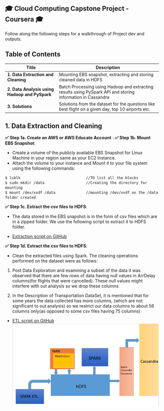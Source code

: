 
## 🎓 Cloud Computing Capstone Project - Coursera 🎓

Follow along the following steps for a walkthrough of Project dev and outputs.

## Table of Contents

| Title  | Description
|---|---|
| **1. Data Extraction and Cleaning** | Mounting EBS snapshot, extracting and storing cleaned data in HDFS|
| **2. Data Analysis using Hadoop and PySpark** | Batch Processing using Hadoop and extracting results using PySpark API and storing information in Cassandra|
| **3. Solutions** | Solutions from the dataset for the questions like best flight on a given day, top 10 airports etc.|


## 1. Data Extraction and Cleaning


**✅ Step 1a. Create an AWS or AWS Educate Account** :
**✅ Step 1b. Mount EBS Snapshot**:

- Create a volume of the publicly available EBS Snapshot for Linux Machine in your region same as your EC2 Instance.
- Attach the volume to your instance and Mount it to your file system using the following commands:

```
$ lsblk                              //TO list all the blocks
$ sudo mkdir /data                   //Creating the directory for mounting
$ mount /dev/xvdf /data              //mounting /dev/xvdf on the /data folder created

```

**✅ Step 1c. Extract the csv files to HDFS**:

- The data stored in the EBS snapshot is in the form of csv files which are in a zipped folder. We use the following script to extract it to HDFS folder.

* [Extraction script on GitHub](https://github.com/Ashwini130/CourseraCloudProject/tree/master/Scripts/moveDataToHadoop.sh)

**✅ Step 1d. Extract the csv files to HDFS**:

- Clean the extracted files using Spark. The cleaning operations performed on the dataset were as follows:

1. Post Data Exploration and examining a subset of the data it was observed that there are few rows of data having null values in ArrDelay columns(for flights that were cancelled). These null values might interfere with out analysis so we drop these columns

2. In the Description of Transportation DataSet, it is mentioned that for some years the data collected has more columns, (which are not significant to out analysis) so we restrict our data columns to about 56 columns only(as opposed to some csv files having 75 columns)


* [ETL script on GitHub](https://github.com/Ashwini130/CourseraCloudProject/tree/master/Scripts/ETL_script.sh)
![Architecture Image](images/architecture.PNG?raw=true)

